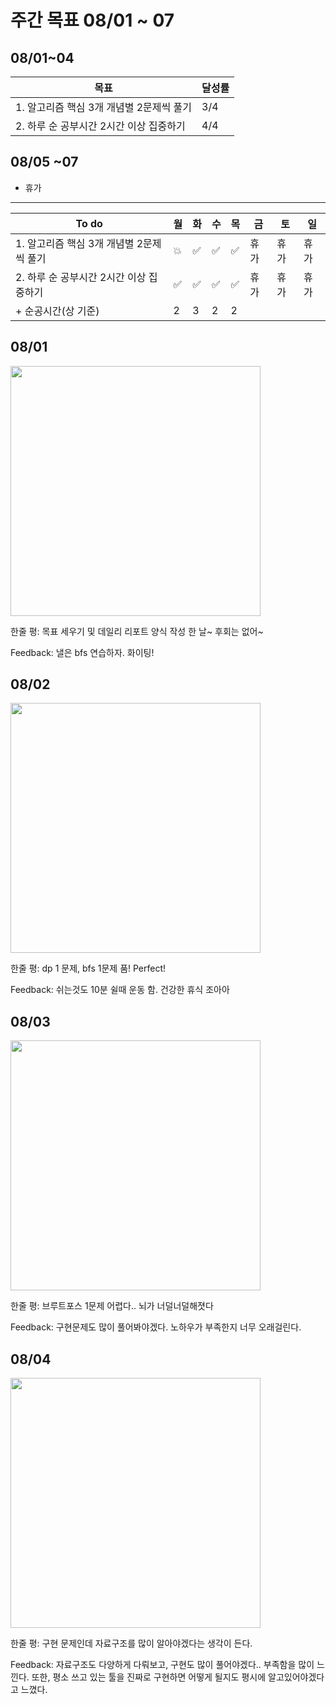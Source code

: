 # 주간 목표 08/01 ~ 07

## 08/01~04
| 목표 | 달성률 | 
|---|---|
| 1. 알고리즘 핵심 3개 개념별 2문제씩 풀기 | 3/4 |
| 2. 하루 순 공부시간 2시간 이상 집중하기  | 4/4 |

## 08/05 ~07 
- 휴가

---
|To do| 월| 화 |수 |목 |금 | 토| 일
|---|---|---|---|---|---|---|---|
|1. 알고리즘 핵심 3개 개념별 2문제씩 풀기 |:boom: |:white_check_mark: |:white_check_mark: | :white_check_mark: |휴가|휴가|휴가
|2. 하루 순 공부시간 2시간 이상 집중하기 |:white_check_mark:|:white_check_mark: |:white_check_mark: | :white_check_mark: |휴가|휴가|휴가
|+ 순공시간(상 기준)| 2 | 3 | 2 | 2 |

## 08/01

<img src="day/1.png" width="400">

한줄 평: 목표 세우기 및 데일리 리포트 양식 작성 한 날~ 후회는 없어~

Feedback: 낼은 bfs 연습하자. 화이팅!

## 08/02

<img src="day/2.png" width="400">

한줄 평: dp 1 문제, bfs 1문제 품! Perfect!

Feedback: 쉬는것도 10분 쉴때 운동 함. 건강한 휴식 조아아

## 08/03

<img src="day/3.png" width="400">

한줄 평: 브루트포스 1문제 어렵다.. 뇌가 너덜너덜해졋다

Feedback: 구현문제도 많이 풀어봐야겠다. 노하우가 부족한지 너무 오래걸린다. 

## 08/04

<img src="day/4.png" width="400">

한줄 평: 구현 문제인데 자료구조를 많이 알아야겠다는 생각이 든다.

Feedback: 자료구조도 다양하게 다뤄보고, 구현도 많이 풀어야겠다.. 부족함을 많이 느낀다. 또한, 평소 쓰고 있는 툴을 진짜로 구현하면 어떻게 될지도 평시에 알고있어야겠다고 느꼈다.

